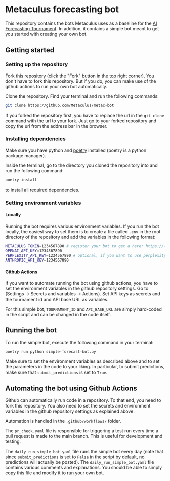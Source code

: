 # Metaculus forecasting bot

This repository contains the bots Metaculus uses as a baseline for the [AI Forecasting Tournament](https://www.metaculus.com/aib/). In addition, it contains a simple bot meant to get you started with creating your own bot.


## Getting started

### Setting up the repository
Fork this repository (click the "Fork" button in the top right corner). You don't have to fork this repository. But if you do, you can make use of the github actions to run your own bot automatically.

Clone the repository. Find your terminal and run the following commands:
```bash
git clone https://github.com/Metaculus/metac-bot
```

If you forked the repository first, you have to replace the url in the `git clone` command with the url to your fork. Just go to your forked repository and copy the url from the address bar in the browser.

### Installing dependencies
Make sure you have python and [poetry](https://python-poetry.org/docs/#installing-with-pipx) installed (poetry is a python package manager).

Inside the terminal, go to the directory you cloned the repository into and run the following command:
```bash
poetry install
```
to install all required dependencies.

### Setting environment variables

#### Locally
Running the bot requires various environment variables. If you run the bot locally, the easiest way to set them is to create a file called `.env` in the root directory of the repository and add the variables in the following format:
```bash
METACULUS_TOKEN=1234567890 # register your bot to get a here: https://www.metaculus.com/aib/
OPENAI_API_KEY=1234567890
PERPLEXITY_API_KEY=1234567890 # optional, if you want to use perplexity.ai
ANTHROPIC_API_KEY=1234567890
```
#### Github Actions
If you want to automate running the bot using github actions, you have to set the environment variables in the github repository settings.
Go to (Settings -> Secrets and variables -> Actions). Set API keys as secrets and the tournament id and API base URL as variables.

For this simple bot, `TOURNAMENT_ID` and `API_BASE_URL` are simply hard-coded in the script and can be changed in the code itself.

## Running the bot

To run the simple bot, execute the following command in your terminal:
```bash
poetry run python simple-forecast-bot.py
```
Make sure to set the environment variables as described above and to set the parameters in the code to your liking. In particular, to submit predictions, make sure that `submit_predictions` is set to `True`.

## Automating the bot using Github Actions

Github can automatically run code in a repository. To that end, you need to fork this repository. You also need to set the secrets and environment variables in the github repository settings as explained above.

Automation is handled in the `.github/workflows/` folder.

The `pr_check.yaml` file is responsible for triggering a test run every time a pull request is made to the main branch. This is useful for development and testing.

The `daily_run_simple_bot.yaml` file runs the simple bot every day (note that since `submit_predictions` is set to `False` in the script by default, no predictions will actually be posted). The `daily_run_simple_bot.yaml` file contains various comments and explanations. You should be able to simply copy this file and modify it to run your own bot.
